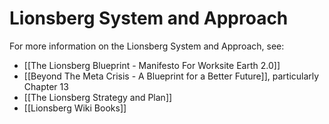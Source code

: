 # Lionsberg System and Approach

For more information on the Lionsberg System and Approach, see: 

- [[The Lionsberg Blueprint - Manifesto For Worksite Earth 2.0]]  
- [[Beyond The Meta Crisis - A Blueprint for a Better Future]], particularly Chapter 13 
- [[The Lionsberg Strategy and Plan]]  
- [[Lionsberg Wiki Books]]  